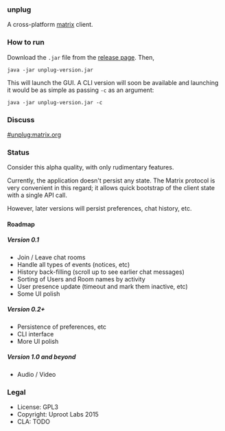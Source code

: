 ### unplug

A cross-platform [matrix](https://matrix.org) client.

### How to run
Download the `.jar` file from the [release page](https://github.com/UprootLabs/unplug/releases). Then,

```
java -jar unplug-version.jar
```

This will launch the GUI. A CLI version will soon be available and launching it would be as simple as passing
`-c` as an argument:

```
java -jar unplug-version.jar -c
```

### Discuss
[#unplug:matrix.org](https://matrix.org/beta/#/room/#unplug:matrix.org)

### Status
Consider this alpha quality, with only rudimentary features.

Currently, the application doesn't persist any state. The Matrix protocol is very convenient in this regard;
it allows quick bootstrap of the client state with a single API call.

However, later versions will persist preferences, chat history, etc.

#### Roadmap

##### Version 0.1
* Join / Leave chat rooms
* Handle all types of events (notices, etc)
* History back-filling (scroll up to see earlier chat messages)
* Sorting of Users and Room names by activity
* User presence update (timeout and mark them inactive, etc)
* Some UI polish

##### Version 0.2+
* Persistence of preferences, etc
* CLI interface
* More UI polish

##### Version 1.0 and beyond
* Audio / Video

### Legal
* License: GPL3
* Copyright: Uproot Labs 2015
* CLA: TODO
